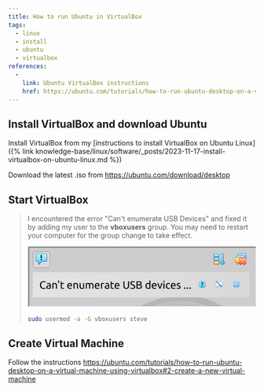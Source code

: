 ```yaml
---
title: How to run Ubuntu in VirtualBox
tags:
  - linux
  - install
  - ubuntu
  - virtualbox
references:
  - 
    link: Ubuntu VirtualBox instructions
    href: https://ubuntu.com/tutorials/how-to-run-ubuntu-desktop-on-a-virtual-machine-using-virtualbox#1-overview
---
```


## Install VirtualBox and download Ubuntu

Install VirtualBox from my [instructions to install VirtualBox on Ubuntu Linux]({% link knowledge-base/linux/software/_posts/2023-11-17-install-virtualbox-on-ubuntu-linux.md %})

Download the latest .iso from <https://ubuntu.com/download/desktop>

## Start VirtualBox

> I encountered the error "Can't enumerate USB Devices" and fixed it by adding my user to the **vboxusers** group. You may need to restart your computer for the group change to take effect.
>
> ![VirtualBox Error Message: Can't enumerate USB Devices](/assets/images/knowledge-base/linux/virtualbox-usb-error.png)
>
> ```bash
> sudo usermod -a -G vboxusers steve
> ```

## Create Virtual Machine

Follow the instructions <https://ubuntu.com/tutorials/how-to-run-ubuntu-desktop-on-a-virtual-machine-using-virtualbox#2-create-a-new-virtual-machine>


